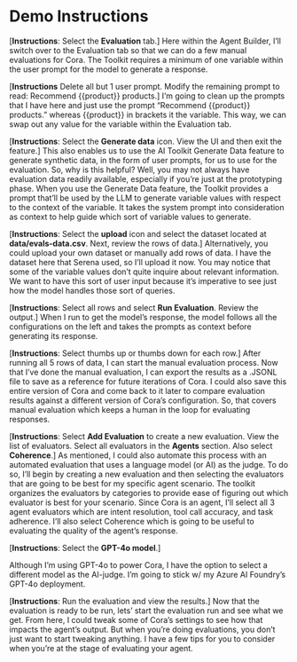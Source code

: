 # Demo Instructions

[**Instructions**: Select the **Evaluation** tab.]
Here within the Agent Builder, I’ll switch over to the Evaluation tab so that we can do a few manual evaluations for Cora. The Toolkit requires a minimum of one variable within the user prompt for the model to generate a response.

[**Instructions** Delete all but 1 user prompt. Modify the remaining prompt to read: Recommend {{product}} products.]
I’m going to clean up the prompts that I have here and just use the prompt “Recommend {{product}} products.” whereas {{product}} in brackets it the variable. This way, we can swap out any value for the variable within the Evaluation tab. 

[**Instructions**: Select the **Generate data** icon. View the UI and then exit the feature.]
This also enables us to use the AI Toolkit Generate Data feature to generate synthetic data, in the form of user prompts, for us to use for the evaluation.​ So, why is this helpful? Well, you may not always have evaluation data readily available, especially if you’re just at the prototyping phase. When you use the Generate Data feature, the Toolkit provides a prompt that’ll be used by the LLM to generate variable values with respect to the context of the variable. It takes the system prompt into consideration as context to help guide which sort of variable values to generate.​

​[**Instructions**: Select the **upload** icon and select the dataset located at **data/evals-data.csv**. Next, review the rows of data.]
Alternatively, you could upload your own dataset or manually add rows of data. I have the dataset here that Serena used, so I’ll upload it now. You may notice that some of the variable values don’t quite inquire about relevant information. We want to have this sort of user input because it’s imperative to see just how the model handles those sort of queries.​

​[**Instructions**: Select all rows and select **Run Evaluation**. Review the output.]
When I run to get the model’s response, the model follows all the configurations on the left and takes the prompts as context before generating its response.​

​[**Instructions**: Select thumbs up or thumbs down for each row.]
After running all 5 rows of data, I can start the manual evaluation process.​ Now that I’ve done the manual evaluation, I can export the results as a .JSONL file to save as a reference for future iterations of Cora. I could also save this entire version of Cora and come back to it later to compare evaluation results against a different version of Cora’s configuration.​ So, that covers manual evaluation which keeps a human in the loop for evaluating responses.​

[**Instructions**: Select **Add Evaluation** to create a new evaluation. View the list of evaluators. Select all evaluators in the **Agents** section. Also select **Coherence**.]
As mentioned, I could also automate this process with an automated evaluation that uses a language model (or AI) as the judge. To do so, I’ll begin by creating a new evaluation and then selecting the evaluators that are going to be best for my specific agent scenario. The toolkit organizes the evaluators by categories to provide ease of figuring out which evaluator is best for your scenario. Since Cora is an agent, I’ll select all 3 agent evaluators which are intent resolution, tool call accuracy, and task adherence. I’ll also select Coherence which is going to be useful to evaluating the quality of the agent’s response.​

​[**Instructions**: Select the **GPT-4o model**.]

Although I’m using GPT-4o to power Cora, I have the option to select a different model as the AI-judge. I’m going to stick w/ my Azure AI Foundry’s GPT-4o deployment.​

​[**Instructions**: Run the evaluation and view the results.]
Now that the evaluation is ready to be run, lets’ start the evaluation run and see what we get.​ From here, I could tweak some of Cora’s settings to see how that impacts the agent’s output. But when you’re doing evaluations, you don’t just want to start tweaking anything. I have a few tips for you to consider when you’re at the stage of evaluating your agent.​